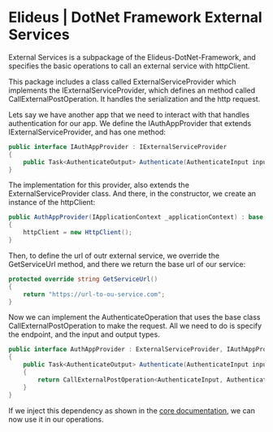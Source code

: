 # Elideus | DotNet Framework External Services

External Services is a subpackage of the Elideus-DotNet-Framework, and specifies the basic operations to call an external service with httpClient.

This package includes a class called ExternalServiceProvider which implements the IExternalServiceProvider, which defines an method called CallExternalPostOperation. 
It handles the serialization and the http request.

Lets say we have another app that we need to interact with that handles authentication for our app.
We define the IAuthAppProvider that extends IExternalServiceProvider, and has one method:

```csharp
public interface IAuthAppProvider : IExternalServiceProvider
{
	public Task<AuthenticateOutput> Authenticate(AuthenticateInput input);
}
```

The implementation for this provider, also extends the ExternalServiceProvider class. 
And there, in the constructor, we create an instance of the httpClient:

```csharp
public AuthAppProvider(IApplicationContext _applicationContext) : base(_applicationContext)
{
	httpClient = new HttpClient();
}
```

Then, to define the url of outr external service, we override the GetServiceUrl method, and there we return the base url of our service:

```csharp
protected override string GetServiceUrl()
{
	return "https://url-to-ou-service.com";
}
```

Now we can implement the AuthenticateOperation that uses the base class CallExternalPostOperation to make the request. All we need to do is specify the endpoint, and the input and output types.

```csharp
public interface AuthAppProvider : ExternalServiceProvider, IAuthAppProvider
{
	public Task<AuthenticateOutput> Authenticate(AuthenticateInput input)
	{
		return CallExternalPostOperation<AuthenticateInput, AuthenticateOutput>("Authenticate", input);
	}
}
```

If we inject this dependency as shown in the [core documentation](https://github.com/eliseubatista99/Elideus-DotNet-Framework/blob/feat/documentation/ElideusDotNetFramework/ElideusDotNetFramework.Core/README.md),
we can now use it in our operations.